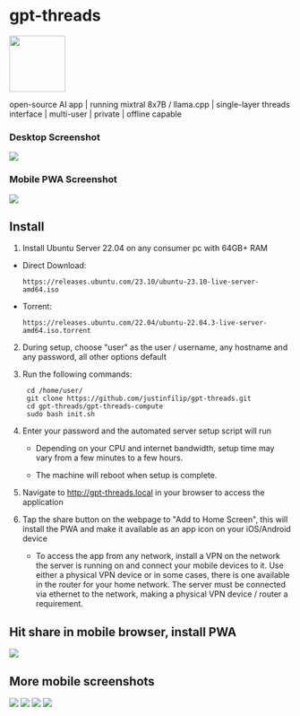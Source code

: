 # gpt-threads

<img style="display: inline-block; width: 100px;" src="media/logo.png"><div style="display: inline-block; vertical-align: top;">open-source AI app | running mixtral 8x7B / llama.cpp | single-layer threads interface | multi-user | private | offline capable</div>

### Desktop Screenshot
<img src="media/desktop.png">

### Mobile PWA Screenshot
<img src="media/mobile_3.jpeg">

## Install

1) Install Ubuntu Server 22.04 on any consumer pc with 64GB+ RAM

 - Direct Download:

       https://releases.ubuntu.com/23.10/ubuntu-23.10-live-server-amd64.iso
    
 - Torrent:

       https://releases.ubuntu.com/22.04/ubuntu-22.04.3-live-server-amd64.iso.torrent

2) During setup, choose "user" as the user / username, any hostname and any password, all other options default

3) Run the following commands:

        cd /home/user/
        git clone https://github.com/justinfilip/gpt-threads.git
        cd gpt-threads/gpt-threads-compute
        sudo bash init.sh

4) Enter your password and the automated server setup script will run

    - Depending on your CPU and internet bandwidth, setup time may vary from a few minutes to a few hours.

    - The machine will reboot when setup is complete.

5) Navigate to http://gpt-threads.local in your browser to access the application

6) Tap the share button on the webpage to "Add to Home Screen", this will install the PWA and make it available as an app icon on your iOS/Android device

    - To access the app from any network, install a VPN on the network the server is running on and connect your mobile devices to it. Use either a physical VPN device or in some cases, there is one available in the router for your home network. The server must be connected via ethernet to the network, making a physical VPN device / router a requirement.

## Hit share in mobile browser, install PWA
<img src="media/mobile_5.jpeg">

## More mobile screenshots
<img src="media/mobile_1.jpeg">
<img src="media/mobile_2.jpeg">
<img src="media/mobile_3.jpeg">
<img src="media/mobile_4.jpeg">